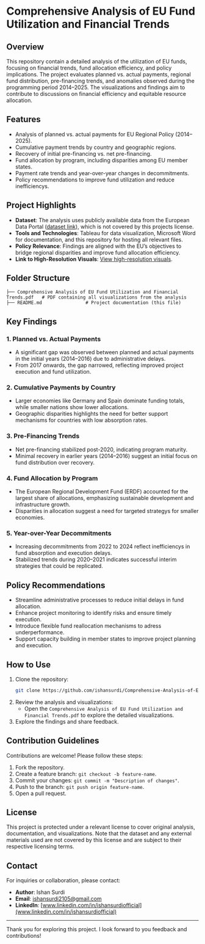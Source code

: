 # Comprehensive Analysis of EU Fund Utilization and Financial Trends

## Overview
This repository contain a detailed analysis of the utilization of EU funds, focusing on financial trends, fund allocation efficiency, and policy implications. The project evaluates planned vs. actual payments, regional fund distribution, pre-financing trends, and anomalies observed during the programming period 2014–2025. The visualizations and findings aim to contribute to discussions on financial efficiency and equitable resource allocation.

## Features
- Analysis of planned vs. actual payments for EU Regional Policy (2014–2025).
- Cumulative payment trends by country and geographic regions.
- Recovery of initial pre-financing vs. net pre-financing.
- Fund allocation by program, including disparities among EU member states.
- Payment rate trends and year-over-year changes in decommitments.
- Policy recommendations to improve fund utilization and reduce inefficiencys.

## Project Highlights
- **Dataset**: The analysis uses publicly available data from the European Data Portal ([dataset link](http://data.europa.eu/88u/dataset/vs2b-dct3)), which is not covered by this projects license.
- **Tools and Technologies**: Tableau for data visualization, Microsoft Word for documentation, and this repository for hosting all relevant files.
- **Policy Relevance**: Findings are aligned with the EU’s objectives to bridge regional disparities and improve fund allocation efficiency.
- **Link to High-Resolution Visuals**: [View high-resolution visuals](https://drive.google.com/file/d/1Z0kyZ4p7Jb-ulMRlJtfwYJtqoNxqIJan/view?usp=sharing).

## Folder Structure
```plaintext
├── Comprehensive Analysis of EU Fund Utilization and Financial Trends.pdf   # PDF containing all visualizations from the analysis
├── README.md                # Project documentation (this file)
```

## Key Findings
### 1. Planned vs. Actual Payments
- A significant gap was observed between planned and actual payments in the initial years (2014–2016) due to administrative delays.
- From 2017 onwards, the gap narrowed, reflecting improved project execution and fund utilization.

### 2. Cumulative Payments by Country
- Larger economies like Germany and Spain dominate funding totals, while smaller nations show lower allocations.
- Geographic disparities highlights the need for better support mechanisms for countries with low absorption rates.

### 3. Pre-Financing Trends
- Net pre-financing stabilized post-2020, indicating program maturity.
- Minimal recovery in earlier years (2014–2016) suggest an initial focus on fund distribution over recovery.

### 4. Fund Allocation by Program
- The European Regional Development Fund (ERDF) accounted for the largest share of allocations, emphasizing sustainable development and infrastructure growth.
- Disparities in allocation suggest a need for targeted strategys for smaller economies.

### 5. Year-over-Year Decommitments
- Increasing decommitments from 2022 to 2024 reflect inefficiencys in fund absorption and execution delays.
- Stabilized trends during 2020–2021 indicates successful interim strategies that could be replicated.

## Policy Recommendations
- Streamline administrative processes to reduce initial delays in fund allocation.
- Enhance project monitoring to identify risks and ensure timely execution.
- Introduce flexible fund reallocation mechanisms to adress underperformance.
- Support capacity building in member states to improve project planning and execution.

## How to Use
1. Clone the repository:
   ```bash
   git clone https://github.com/ishansurdi/Comprehensive-Analysis-of-EU-Fund-Utilization-and-Financial-Trends.git
   ```
2. Review the analysis and visualizations:
   - Open the `Comprehensive Analysis of EU Fund Utilization and Financial Trends.pdf` to explore the detailed visualizations.
3. Explore the findings and share feedback.

## Contribution Guidelines
Contributions are welcome! Please follow these steps:
1. Fork the repository.
2. Create a feature branch: `git checkout -b feature-name`.
3. Commit your changes: `git commit -m "Description of changes"`.
4. Push to the branch: `git push origin feature-name`.
5. Open a pull request.

## License
This project is protected under a relevant license to cover original analysis, documentation, and visualizations. Note that the dataset and any external materials used are not covered by this license and are subject to their respective licensing terms.

## Contact
For inquiries or collaboration, please contact:
- **Author**: Ishan Surdi
- **Email**: [ishansurdi2105@gmail.com](ishansurdi2105@gmail.com)
- **LinkedIn**: [www.linkedin.com/in/ishansurdiofficial](www.linkedin.com/in/ishansurdiofficial)

---
Thank you for exploring this project. I look forward to you feedback and contributions!
